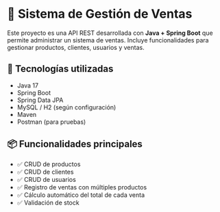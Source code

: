 # 🛒 Sistema de Gestión de Ventas

Este proyecto es una API REST desarrollada con **Java + Spring Boot** que permite administrar un sistema de ventas. Incluye funcionalidades para gestionar productos, clientes, usuarios y ventas.

## 🚀 Tecnologías utilizadas

- Java 17
- Spring Boot
- Spring Data JPA
- MySQL / H2 (según configuración)
- Maven
- Postman (para pruebas)

## 📦 Funcionalidades principales

- ✅ CRUD de productos
- ✅ CRUD de clientes
- ✅ CRUD de usuarios
- ✅ Registro de ventas con múltiples productos
- ✅ Cálculo automático del total de cada venta
- ✅ Validación de stock

